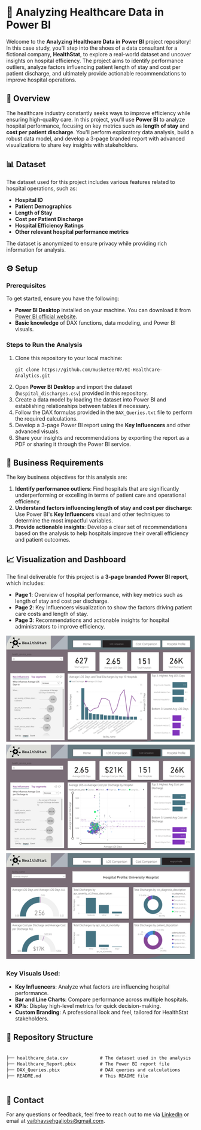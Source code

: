<!DOCTYPE html>
<html lang="en">
<head>
    <meta charset="UTF-8">
    <meta name="viewport" content="width=device-width, initial-scale=1.0">
</head>
<body>

<h1>🏥 Analyzing Healthcare Data in Power BI</h1>

<p>Welcome to the <strong>Analyzing Healthcare Data in Power BI</strong> project repository! In this case study, you'll step into the shoes of a data consultant for a fictional company, <strong>HealthStat</strong>, to explore a real-world dataset and uncover insights on hospital efficiency. The project aims to identify performance outliers, analyze factors influencing patient length of stay and cost per patient discharge, and ultimately provide actionable recommendations to improve hospital operations.</p>

<h2>📖 Overview</h2>

<p>The healthcare industry constantly seeks ways to improve efficiency while ensuring high-quality care. In this project, you'll use <strong>Power BI</strong> to analyze hospital performance, focusing on key metrics such as <strong>length of stay</strong> and <strong>cost per patient discharge</strong>. You'll perform exploratory data analysis, build a robust data model, and develop a 3-page branded report with advanced visualizations to share key insights with stakeholders.</p>

<h2>📊 Dataset</h2>

<p>The dataset used for this project includes various features related to hospital operations, such as:</p>
<ul>
    <li><strong>Hospital ID</strong></li>
    <li><strong>Patient Demographics</strong></li>
    <li><strong>Length of Stay</strong></li>
    <li><strong>Cost per Patient Discharge</strong></li>
    <li><strong>Hospital Efficiency Ratings</strong></li>
    <li><strong>Other relevant hospital performance metrics</strong></li>
</ul>
<p>The dataset is anonymized to ensure privacy while providing rich information for analysis.</p>

<h2>⚙️ Setup</h2>

<h3>Prerequisites</h3>
<p>To get started, ensure you have the following:</p>
<ul>
    <li><strong>Power BI Desktop</strong> installed on your machine. You can download it from <a href="https://powerbi.microsoft.com/" target="_blank">Power BI official website</a>.</li>
    <li><strong>Basic knowledge</strong> of DAX functions, data modeling, and Power BI visuals.</li>
</ul>

<h3>Steps to Run the Analysis</h3>
<ol>
    <li>Clone this repository to your local machine:
        <pre><code>git clone https://github.com/musketeer07/BI-HealthCare-Analytics.git</code></pre>
    </li>
    <li>Open <strong>Power BI Desktop</strong> and import the dataset (<code>hospital_discharges.csv</code>) provided in this repository.</li>
    <li>Create a data model by loading the dataset into Power BI and establishing relationships between tables if necessary.</li>
    <li>Follow the DAX formulas provided in the <code>DAX_Queries.txt</code> file to perform the required calculations.</li>
    <li>Develop a 3-page Power BI report using the <strong>Key Influencers</strong> and other advanced visuals.</li>
    <li>Share your insights and recommendations by exporting the report as a PDF or sharing it through the Power BI service.</li>
</ol>

<h2>📌 Business Requirements</h2>

<p>The key business objectives for this analysis are:</p>
<ol>
    <li><strong>Identify performance outliers</strong>: Find hospitals that are significantly underperforming or excelling in terms of patient care and operational efficiency.</li>
    <li><strong>Understand factors influencing length of stay and cost per discharge</strong>: Use Power BI's <strong>Key Influencers</strong> visual and other techniques to determine the most impactful variables.</li>
    <li><strong>Provide actionable insights</strong>: Develop a clear set of recommendations based on the analysis to help hospitals improve their overall efficiency and patient outcomes.</li>
</ol>

<h2>📈 Visualization and Dashboard</h2>

<p>The final deliverable for this project is a <strong>3-page branded Power BI report</strong>, which includes:</p>
<ul>
    <li><strong>Page 1</strong>: Overview of hospital performance, with key metrics such as length of stay and cost per discharge.</li>
    <li><strong>Page 2</strong>: Key Influencers visualization to show the factors driving patient care costs and length of stay.</li>    
    <li><strong>Page 3</strong>: Recommendations and actionable insights for hospital administrators to improve efficiency.</li>   
</ul>

![Page1](Dashboard_images/LOS_Comparison.jpg)
![Page1](Dashboard_images/Cost_Comparison.jpg)
![Page1](Dashboard_images/Hospital_Profile.jpg)

<h3>Key Visuals Used:</h3>
<ul>
    <li><strong>Key Influencers</strong>: Analyze what factors are influencing hospital performance.</li>
    <li><strong>Bar and Line Charts</strong>: Compare performance across multiple hospitals.</li>
    <li><strong>KPIs</strong>: Display high-level metrics for quick decision-making.</li>
    <li><strong>Custom Branding</strong>: A professional look and feel, tailored for HealthStat stakeholders.</li>
</ul>

<h2>📂 Repository Structure</h2>

<pre>
<code>
├── healthcare_data.csv            # The dataset used in the analysis
├── Healthcare_Report.pbix         # The Power BI report file
├── DAX_Queries.pbix               # DAX queries and calculations
├── README.md                      # This README file
</code>
</pre>

<h2>📧 Contact</h2>

<p>For any questions or feedback, feel free to reach out to me via <a href="https://www.linkedin.com/in/sehgalvaibhav" target="_blank">LinkedIn</a> or email at <a href="mailto:vaibhavsehgaljobs@gmail.com">vaibhavsehgaljobs@gmail.com</a>.</p>

</body>
</html>
